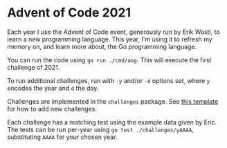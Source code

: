 # Advent of Code 2021

Each year I use the Advent of Code event, generously run by Erik Wastl, to learn a new programming language. This year, I'm using it to refresh my memory on, and learn more about, the Go programming language.

You can run the code using `go run ./cmd/aog`. This will execute the first challenge of 2021.

To run additional challenges, run with `-y` and/or `-d` options set, where `y` encodes the year and `d` the day.

Challenges are implemented in the `challenges` package. See [this template](challenges/template.md) for how to add new challenges.

Each challenge has a matching test using the example data given by Eric. The tests can be run per-year using `go test ./challenges/yAAAA`, substituting `AAAA` for your chosen year.
